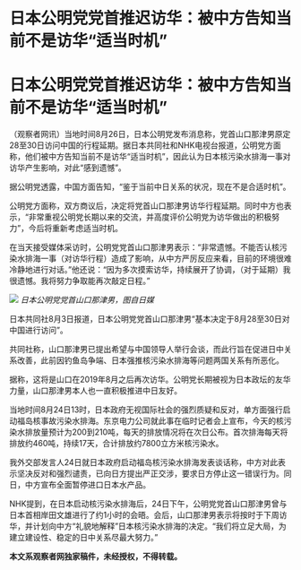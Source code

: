 # 日本公明党党首推迟访华：被中方告知当前不是访华“适当时机”

# 日本公明党党首推迟访华：被中方告知当前不是访华“适当时机”

（观察者网讯）当地时间8月26日，日本公明党发布消息称，党首山口那津男原定28至30日访问中国的行程延期。据日本共同社和NHK电视台报道，公明党方面称，他们被中方告知当前不是访华“适当时机”，因此认为日本核污染水排海一事对访华产生影响，对此“感到遗憾”。

据公明党透露，中国方面告知，“鉴于当前中日关系的状况，现在不是合适时机”。

公明党方面称，双方商议后，决定将党首山口那津男访华行程延期。同时中方也表示，“非常重视公明党长期以来的交流，并高度评价公明党为访华做出的积极努力”，今后将重新考虑适当时机。

在当天接受媒体采访时，公明党党首山口那津男表示：“非常遗憾。不能否认核污染水排海一事（对访华行程）造成了影响，从中方严厉反应来看，目前的环境很难冷静地进行对话。”他还说：“因为多次摸索访华，持续展开了协调，（对于延期）我很遗憾。我将努力争取能再次敲定日程。”

![](https://inews.gtimg.com/om_bt/Odkm6a1hOtzDvF2nKfr71GyacHjG50Sew9xPyhXrE2LdkAA/1000)
_日本公明党党首山口那津男，图自日媒_

日本共同社8月3日报道，日本公明党党首山口那津男“基本决定于8月28至30日对中国进行访问”。

共同社称，山口那津男已提出希望与中国领导人举行会谈，而此行旨在促进日中关系改善，此前因钓鱼岛争端、日本强推核污染水排海等问题两国关系有所恶化。

据称，这将是山口在2019年8月之后再次访华。公明党长期被视为日本政坛的友华力量，山口那津男本人也一直积极推进中日友好。

当地时间8月24日13时，日本政府无视国际社会的强烈质疑和反对，单方面强行启动福岛核事故污染水排海。东京电力公司就此事在临时记者会上宣布，今天的核污染水排放量预计为200到210吨，每天的排放情况将在次日公布。首次排海每天将排放约460吨，持续17天，合计排放约7800立方米核污染水。

我外交部发言人24日就日本政府启动福岛核污染水排海发表谈话称，中方对此表示坚决反对和强烈谴责，已向日方提出严正交涉，要求日方停止这一错误行为。同日，中方宣布全面暂停进口日本水产品。

NHK提到，在日本启动核污染水排海后，24日下午，公明党党首山口那津男曾与日本首相岸田文雄进行了约1小时的会晤。会后，山口那津男表示将按时于下周访华，并计划向中方“礼貌地解释”日本核污染水排海的决定。“我们将立足大局，为建立建设性、稳定的日中关系尽最大努力。”

**本文系观察者网独家稿件，未经授权，不得转载。**

